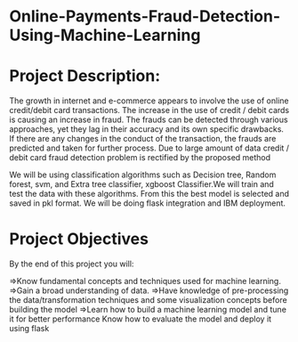 # Online-Payments-Fraud-Detection-Using-Machine-Learning
# Project Description:
  The growth in internet and e-commerce appears to involve the use of online credit/debit card transactions. The increase in the use of credit / debit cards is causing an increase in fraud. The frauds can be detected through various approaches, yet they lag in their accuracy and its own specific drawbacks. If there are any changes in the conduct of the transaction, the frauds are predicted and taken for further process. Due to large amount of data credit / debit card fraud detection problem is rectified by the proposed method


  We will be using classification algorithms such as Decision tree, Random forest,  svm, and Extra tree classifier, xgboost Classifier.We will train and test the data with these algorithms. From this the best model is selected and saved in pkl format. We will be doing flask integration and IBM deployment.

# Project Objectives
By the end of this project you will:

=>Know fundamental concepts and techniques used for machine learning.
=>Gain a broad understanding of data.
=>Have knowledge of pre-processing the data/transformation techniques and some visualization concepts before building the model
=>Learn how to build a machine learning model and tune it for better performance
Know how to evaluate the model and deploy it using flask
